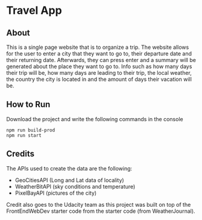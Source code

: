 # Travel App

## About
This is a single page website that is to organize a trip. The website allows for the
user to enter a city that they want to go to, their departure date and their returning date.
Afterwards, they can press enter and a summary will be generated about the place they want to go to. Info such as how many days their trip will be, how many days are leading to their trip, the local weather, the country the city is located in and the amount of days their vacation will be.

## How to Run
Download the project and write the following commands in the console
```
npm run build-prod
npm run start
```
## Credits
The APIs used to create the data are the following:
* GeoCitiesAPI (Long and Lat data of locality)
* WeatherBitAPI (sky conditions and temperature)
* PixelBayAPI (pictures of the city)

Credit also goes to the Udacity team as this project was built on top of the FrontEndWebDev 
starter code from the starter code (from WeatherJournal).
